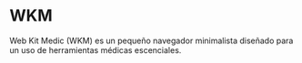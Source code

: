 # WKM
Web Kit Medic (WKM) es un pequeño navegador minimalista diseñado para un uso de herramientas médicas escenciales.
